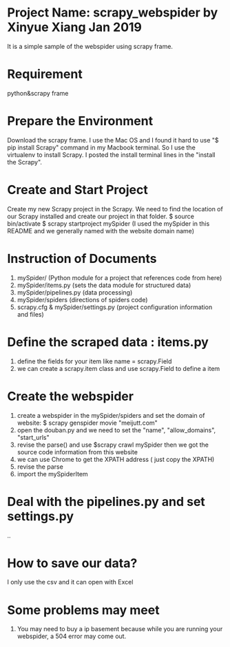 # Project Name: scrapy_webspider by Xinyue Xiang Jan 2019 
It is a simple sample of the webspider using scrapy frame.
# Requirement
python&scrapy frame 
# Prepare the Environment
Download the scrapy frame. 
I use the Mac OS and I found it hard to use "$ pip install Scrapy" command in my Macbook terminal. So I use the virtualenv to install Scrapy. I posted the install terminal lines in the "install the Scrapy".
# Create and Start Project
Create my new Scrapy project in the Scrapy. We need to find the location of our Scrapy installed and create our project in that folder. $ source bin/activate $ scrapy startproject mySpider (I used the mySpider in this README and we generally named with the website domain name)
# Instruction of Documents
1. mySpider/ (Python module for a project that references code from here)
2. mySpider/items.py (sets the data module for structured data)
3. mySpider/pipelines.py (data processing)
4. mySpider/spiders (directions of spiders code)
5. scrapy.cfg & mySpider/settings.py (project configuration information and files)
# Define the scraped data : items.py
1. define the fields for your item like name = scrapy.Field
2. we can create a scrapy.item class and use scrapy.Field to define a item
# Create the webspider
1. create a webspider in the mySpider/spiders and set the domain of website: $ scrapy genspider movie "meijutt.com"
2. open the douban.py and we need to set the "name", "allow_domains", "start_urls"
3. revise the parse() and use $scrapy crawl mySpider then we got the source code information from this website
4. we can use Chrome to get the XPATH address ( just copy the XPATH)
5. revise the parse
6. import the mySpiderItem 
# Deal with the pipelines.py and set settings.py
..
# How to save our data?
I only use the csv and it can open with Excel
# Some problems may meet
1. You may need to buy a ip basement because while you are running your webspider, a 504 error may come out.
